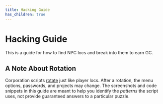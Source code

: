 ```yaml
---
title: Hacking Guide
has_children: true
---
```


# Hacking Guide

This is a guide for how to find NPC locs and break into them to earn GC.

## A Note About Rotation

Corporation scripts [rotate](/gameplay/locs#loc-rotation) just like player locs.
After a rotation, the menu options, passwords, and projects may change. The
screenshots and code snippets in this guide are meant to help you identify the
_patterns_ the script uses, not provide guaranteed answers to a particular
puzzle.
